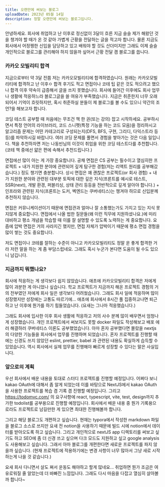 ```yaml
---
title: 오랜만에 써보는 블로그 
uploadDate: 2023년 05월 14일
description: 정말 오랜만에 써보는 블로그입니다.
---
```


안녕하세요. 회사에 취업하고 난 이후로 정신없이 3달이 흐른 지금 슬슬 제가 해왔던 것을 챙겨야 할 때가 온 것 같아 가볍게 근황을 전달하는 글을 적고자 합니다. 물론 지금도 회사에서 어정쩡한 신입을 담당하고 있고 배워야 할 것도 산더미지만 그래도 이제 슬슬 개인적으로 블로그를 관리해야 하지 않을까 싶어서 근황 전달 겸 블로그를 씁니다.

### 카카오 모빌리티 합격

지금으로부터 약 3달 전쯤 저는 카카오모빌리티에 합격하였습니다. 원래는 카카오모빌리티에 합격하고 난 이후ㅇ 합격 후기도 적고 면접이나 코테 팁 같은 것도 적으려고 했으나 합격 이후 약속이 급증해서 글을 쓰지 못했습니다. 회사에 들어간 이후에도 회사 업무나 생활에 적응하느라 블로그글을 쓸 여유가 부족했습니다. 지금은 취준한지 너무 오래되어서 기억이 흐릿하지만, 혹시 취준하실 분들이 제 블로그를 볼 수도 있으니 약간의 조언?을 해보고자 합니다.

코딩 테스트 공부할 때 처음에는 무조건 책 한 권(또는 강의) 잡고 시작하세요. 공부하시면서 특정 언어의 라이브러리, 코드 스니펫(특정 기능을 하는 코드 모음)을 정리하시고 알고리즘 문제는 어떤 카테고리로 구성되는지(DFS, BFS, 구현, 그리디, 다익스트라 등등)를 파악하시길 바랍니다. 여러 코딩 문제를 풀면서 경험을 쌓아가는 것은 다음 일입니다. 책을 추천하자면 저는 나동빈님의 이것이 취업을 위한 코딩 테스트다를 추천합니다. (코테 책 중에선 얇은 편에 속해서 추천드립니다.)

면접에선 많이 아는 게 가장 중요합니다. 공채 면접은 CS 공부는 필수이고 열심히한 프로젝트 + 내가 지원한 분야에 관련되어 깊게 탐구한 경험(저는 리액트 원리를 공부해갔습니다.) 정도 챙기면 충분합니다. 상시 면접은 꽤 괜찮은 프로젝트(or 회사 경험) + 내가 지원한 분야와 관련된 대부분 토픽에 대한 깊은 지식(프론트를 예시로 테스트, SSR(next), 개발 환경, 퍼블리싱, 상태 관리 등등을 전반적으로 깊게 알아야 합니다.) + 인프라와 관련된 지식(프론트는 도커, 벡엔드는 쿠버네티스)는 챙겨야 하므로 신입분께 추천하지 않습니다.

면접은 커뮤니케이션이기 때문에 면접관과 얼마나 잘 소통했는가도 가지고 있는 지식 못지않게 중요합니다. 면접에서 나올 법한 질문들(왜 이런 직무에 지원하셨나요.)에 미리 대비하고 평소 개념을 학습할 때 이를 잘 설명할 수 있도록 노력하는 게 중요합니다. 요즘에 압박 면접은 거의 사라지긴 했지만, 면접 자체가 압박이기 때문에 평소 면접 경험을 많이 쌓는 것도 중요합니다.

저도 면접이나 코테를 잘하는 수준이 아니고 카카오모빌리티도 정말 운 좋게 합격한 거라 저런 말을 하는 게 좀 부담스럽네요. 그래도 혹시 누군가 본다면 도움이 될 수도 있으니 남깁니다.

### 지금까지 뭐했나요?

회사에 적응하는 게 생각보다 쉽지 않았습니다. 애초에 카카오모빌리티 합격은 저에게 많이 과분한 게 아니었나 싶습니다. 학교 프로젝트가 지금까지 해온 프로젝트 경험의 거의 전부였던 저에게 회사 일은 생각보다 어려웠습니다. 그래도 회사 일에 적응하며 많이 성장했지만 성장에는 고통도 따르기에... 애초에 회사에서 8시간 풀 집중하고나면 퇴근하고 난 이후에 뭔가를 하기 힘들었습니다. (요새는 그나마 적응했습니다.)

그래도 회사에 입사한 이후 회사 생활에 적응하고 저의 사수 분께 많이 배우면서 엄청나게 성장했습니다. 개인 프로젝트에서 써보지도 못할 docker 파일도 작성해보고 배포 에러 해결하러 쿠버네티스 이론도 공부했었습니다. 아마 혼자 공부했다면 몰랐을 nextjs의 다양한 기능들을 회사에서 업무를 진행하며 되었습니다. 혼자 프로젝트를 진행할 때에는 신경도 쓰지 않았던 eslint, prettier, babel 과 관련된 내용도 확실하게 습득할 수 있었습니다. 역시 회사에서 실제 업무를 진행해야 빠르게 성장할 수 있다는 말은 사실입니다.

### 앞으로의 계획

우선 회사에서 배운 내용을 토대로 스터디 프로젝트를 진행할 예정입니다. 어쩌다 보니 kakao OAuth에 대해서 좀 알게 되었는데 이를 바탕으로 NextJS에서 kakao OAuth을 사용한 프로젝트를 복습 겸 기록 겸 진행할 예정입니다. 그리고 https://todomvc.com/ 의 요구사항에 react, typescript, vite, test, design까지 추가한 todolist를 공부용으로 진행할 예정입니다. 회사에서 배운 내용 중 뭔가 기록용으로라도 프로젝트로 남길만한 게 있으면 최대한 진행해볼까 합니다.

그리고 해당 블로그도 개편하고 싶습니다. 현재는 typora에서 작성한 markdown 파일을 블로그 소스로 쓰지만 요새 전 notion을 사용하기 때문에 빌드 시에 notion에서 데이터를 받아오도록 하고 싶습니다. 그리고 개인적으로 nextJS app 디렉토리를 써보고 싶기도 하고 SEO에 좀 더 신경 쓰고 싶으며 다크 모드도 지원하고 싶고 google analysis도 사용해보고 싶습니다. 그래서 아마 블로그를 개편한다면 새로운 프로젝트를 파지 않을까 싶습니다. (현재 프로젝트에 적용하기에는 변경 사항이 너무 많아서 그냥 새로 시작하는게 나을 것 같습니다.)

요새 회사 다니면서 살도 쪄서 운동도 해야하고 할게 많네요... 취업하면 뭔가 조금은 여유로워질 줄 알았는데 더 바빠진 느낌입니다. 그래도 다시 마음을 다잡고 열심히 살아볼까 합니다~



